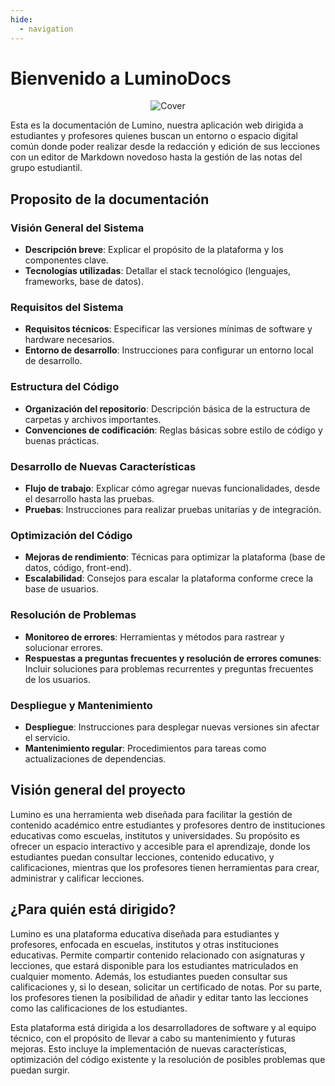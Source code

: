 ```yaml
---
hide:
  - navigation
---
```



# **Bienvenido a LuminoDocs**

<div align="center">
   <img src="./img/cover.gif" alt="Cover">
</div>

Esta es la documentación de Lumino, nuestra aplicación web dirigida a estudiantes y profesores quienes buscan un entorno o espacio digital común donde poder realizar desde la redacción y edición de sus lecciones con un editor de Markdown novedoso hasta la gestión de las notas del grupo estudiantil.

## **Proposito de la documentación**

### Visión General del Sistema
   - **Descripción breve**: Explicar el propósito de la plataforma y los componentes clave.
   - **Tecnologías utilizadas**: Detallar el stack tecnológico (lenguajes, frameworks, base de datos).

### Requisitos del Sistema
   - **Requisitos técnicos**: Especificar las versiones mínimas de software y hardware necesarios.
   - **Entorno de desarrollo**: Instrucciones para configurar un entorno local de desarrollo.

### Estructura del Código
   - **Organización del repositorio**: Descripción básica de la estructura de carpetas y archivos importantes.
   - **Convenciones de codificación**: Reglas básicas sobre estilo de código y buenas prácticas.

### Desarrollo de Nuevas Características
   - **Flujo de trabajo**: Explicar cómo agregar nuevas funcionalidades, desde el desarrollo hasta las pruebas.
   - **Pruebas**: Instrucciones para realizar pruebas unitarias y de integración.

### Optimización del Código
   - **Mejoras de rendimiento**: Técnicas para optimizar la plataforma (base de datos, código, front-end).
   - **Escalabilidad**: Consejos para escalar la plataforma conforme crece la base de usuarios.

### Resolución de Problemas
   - **Monitoreo de errores**: Herramientas y métodos para rastrear y solucionar errores.
   - **Respuestas a preguntas frecuentes y resolución de errores comunes**: Incluir soluciones para problemas recurrentes y preguntas frecuentes de los usuarios.


### Despliegue y Mantenimiento
   - **Despliegue**: Instrucciones para desplegar nuevas versiones sin afectar el servicio.
   - **Mantenimiento regular**: Procedimientos para tareas como actualizaciones de dependencias.

## **Visión general del proyecto**

Lumino es una herramienta web diseñada para facilitar la gestión de contenido académico entre estudiantes y profesores dentro de instituciones educativas como escuelas, institutos y universidades. Su propósito es ofrecer un espacio interactivo y accesible para el aprendizaje, donde los estudiantes puedan consultar lecciones, contenido educativo, y calificaciones, mientras que los profesores tienen herramientas para crear, administrar y calificar lecciones.

## **¿Para quién está dirigido?**

Lumino es una plataforma educativa diseñada para estudiantes y profesores, enfocada en escuelas, institutos y otras instituciones educativas. Permite compartir contenido relacionado con asignaturas y lecciones, que estará disponible para los estudiantes matriculados en cualquier momento. Además, los estudiantes pueden consultar sus calificaciones y, si lo desean, solicitar un certificado de notas. Por su parte, los profesores tienen la posibilidad de añadir y editar tanto las lecciones como las calificaciones de los estudiantes.

Esta plataforma está dirigida a los desarrolladores de software y al equipo técnico, con el propósito de llevar a cabo su mantenimiento y futuras mejoras. Esto incluye la implementación de nuevas características, optimización del código existente y la resolución de posibles problemas que puedan surgir.

